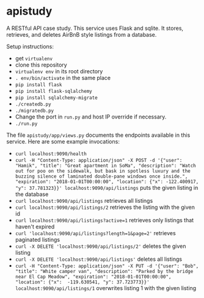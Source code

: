 # apistudy
A RESTful API case study. This service uses Flask and sqlite. It stores, retrieves, and deletes AirBnB style listings from a database.

Setup instructions:
* get `virtualenv`
* clone this repository
* `virtualenv env` in its root directory
* `. env/bin/activate` in the same place
* `pip install flask`
* `pip install flask-sqlalchemy`
* `pip install sqlalchemy-migrate`
* `./createdb.py`
* `./migratedb.py`
* Change the port in `run.py` and host IP override if necessary.
* `./run.py`

The file `apistudy/app/views.py` documents the endpoints available in this service. Here are some example invocations:
* `curl localhost:9090/health`
* `curl -H "Content-Type: application/json" -X POST -d '{"user": "Hamik", "title": "Great apartment in SoMa", "description": "Watch out for poo on the sidewalk, but bask in spotless luxury and the buzzing silence of laminated double-pane windows once inside.", "expiration": "2018-01-01T00:00:00", "location": {"x": -122.400917, "y": 37.781323}}' localhost:9090/api/listings` puts the given listing in the database
* `curl localhost:9090/api/listings` retrieves all listings
* `curl localhost:9090/api/listings/2` retrieves the listing with the given id
* `curl localhost:9090/api/listings?active=1` retrieves only listings that haven't expired
* `curl 'localhost:9090/api/listings?length=1&page=2'` retrieves paginated listings
* `curl -X DELETE 'localhost:9090/api/listings/2'` deletes the given listing
* `curl -X DELETE 'localhost:9090/api/listings'` deletes all listings
* `curl -H "Content-Type: application/json" -X PUT -d '{"user": "Bob", "title": "White camper van", "description": "Parked by the bridge near El Cap Meadow", "expiration": "2018-01-01T00:00:00", "location": {"x":  -119.630541, "y": 37.723773}}' localhost:9090/api/listings/1` overwrites listing 1 with the given listing
